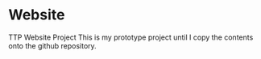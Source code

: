 # Website
 TTP Website Project
This is my prototype project until I copy the contents onto the github repository.
